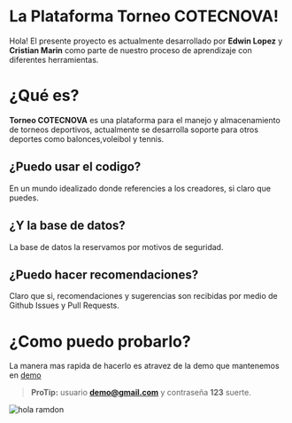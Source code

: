 # La Plataforma Torneo COTECNOVA!

Hola! El presente proyecto es actualmente desarrollado por  **Edwin Lopez** y **Cristian Marin** como parte de nuestro proceso de aprendizaje con diferentes herramientas.


# ¿Qué es?

 **Torneo COTECNOVA** es una plataforma para el manejo y almacenamiento de torneos deportivos, actualmente se desarrolla soporte para otros deportes como balonces,voleibol y tennis. 

## ¿Puedo usar el codigo?

En un mundo idealizado donde referencies a los creadores, si claro que puedes.

## ¿Y la base de datos?

La base de datos la reservamos por motivos de seguridad.

## ¿Puedo hacer recomendaciones?

Claro que si, recomendaciones y sugerencias son recibidas por medio de Github Issues y Pull Requests.

# ¿Como puedo probarlo?

La manera mas rapida de hacerlo es atravez de la demo que mantenemos en [demo](http://deportes.mipropia.com/?i=1)

> **ProTip:** usuario **demo@gmail.com** y contraseña **123** suerte.

![hola ramdon](https://media.giphy.com/media/Lny6Rw04nsOOc/giphy.gif)

